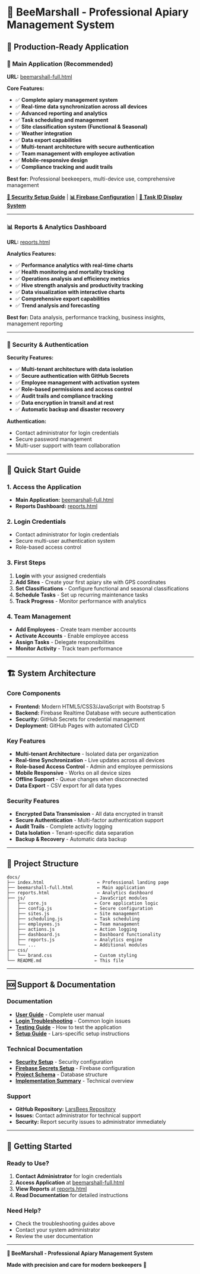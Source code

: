 # 🐝 BeeMarshall - Professional Apiary Management System

## 🚀 Production-Ready Application

### 🌟 **Main Application** (Recommended)
**URL:** [beemarshall-full.html](beemarshall-full.html)

**Core Features:**
- ✅ **Complete apiary management system**
- ✅ **Real-time data synchronization across all devices**
- ✅ **Advanced reporting and analytics**
- ✅ **Task scheduling and management**
- ✅ **Site classification system (Functional & Seasonal)**
- ✅ **Weather integration**
- ✅ **Data export capabilities**
- ✅ **Multi-tenant architecture with secure authentication**
- ✅ **Team management with employee activation**
- ✅ **Mobile-responsive design**
- ✅ **Compliance tracking and audit trails**

**Best for:** Professional beekeepers, multi-device use, comprehensive management

[**🔐 Security Setup Guide**](../SECURITY_SETUP.md) | [**📊 Firebase Configuration**](../FIREBASE_SECRETS_SETUP.md) | [**🔧 Task ID Display System**](TASK_ID_DISPLAY_SYSTEM.md)

---

### 📊 **Reports & Analytics Dashboard**
**URL:** [reports.html](reports.html)

**Analytics Features:**
- ✅ **Performance analytics with real-time charts**
- ✅ **Health monitoring and mortality tracking**
- ✅ **Operations analysis and efficiency metrics**
- ✅ **Hive strength analysis and productivity tracking**
- ✅ **Data visualization with interactive charts**
- ✅ **Comprehensive export capabilities**
- ✅ **Trend analysis and forecasting**

**Best for:** Data analysis, performance tracking, business insights, management reporting

---

### 🔐 **Security & Authentication**

**Security Features:**
- ✅ **Multi-tenant architecture with data isolation**
- ✅ **Secure authentication with GitHub Secrets**
- ✅ **Employee management with activation system**
- ✅ **Role-based permissions and access control**
- ✅ **Audit trails and compliance tracking**
- ✅ **Data encryption in transit and at rest**
- ✅ **Automatic backup and disaster recovery**

**Authentication:**
- Contact administrator for login credentials
- Secure password management
- Multi-user support with team collaboration

---

## 🚀 Quick Start Guide

### 1. **Access the Application**
- **Main Application:** [beemarshall-full.html](beemarshall-full.html)
- **Reports Dashboard:** [reports.html](reports.html)

### 2. **Login Credentials**
- Contact administrator for login credentials
- Secure multi-user authentication system
- Role-based access control

### 3. **First Steps**
1. **Login** with your assigned credentials
2. **Add Sites** - Create your first apiary site with GPS coordinates
3. **Set Classifications** - Configure functional and seasonal classifications
4. **Schedule Tasks** - Set up recurring maintenance tasks
5. **Track Progress** - Monitor performance with analytics

### 4. **Team Management**
- **Add Employees** - Create team member accounts
- **Activate Accounts** - Enable employee access
- **Assign Tasks** - Delegate responsibilities
- **Monitor Activity** - Track team performance

---

## 🏗️ System Architecture

### **Core Components**
- **Frontend:** Modern HTML5/CSS3/JavaScript with Bootstrap 5
- **Backend:** Firebase Realtime Database with secure authentication
- **Security:** GitHub Secrets for credential management
- **Deployment:** GitHub Pages with automated CI/CD

### **Key Features**
- **Multi-tenant Architecture** - Isolated data per organization
- **Real-time Synchronization** - Live updates across all devices
- **Role-based Access Control** - Admin and employee permissions
- **Mobile Responsive** - Works on all device sizes
- **Offline Support** - Queue changes when disconnected
- **Data Export** - CSV export for all data types

### **Security Features**
- **Encrypted Data Transmission** - All data encrypted in transit
- **Secure Authentication** - Multi-factor authentication support
- **Audit Trails** - Complete activity logging
- **Data Isolation** - Tenant-specific data separation
- **Backup & Recovery** - Automatic data backup

---

## 📁 Project Structure

```
docs/
├── index.html                    ← Professional landing page
├── beemarshall-full.html         ← Main application
├── reports.html                  ← Analytics dashboard
├── js/                          ← JavaScript modules
│   ├── core.js                  ← Core application logic
│   ├── config.js                ← Secure configuration
│   ├── sites.js                 ← Site management
│   ├── scheduling.js            ← Task scheduling
│   ├── employees.js             ← Team management
│   ├── actions.js               ← Action logging
│   ├── dashboard.js             ← Dashboard functionality
│   ├── reports.js               ← Analytics engine
│   └── ...                      ← Additional modules
├── css/
│   └── brand.css                ← Custom styling
└── README.md                    ← This file
```

---

## 🆘 Support & Documentation

### **Documentation**
- **[User Guide](USER_GUIDE.md)** - Complete user manual
- **[Login Troubleshooting](LOGIN_TROUBLESHOOTING.md)** - Common login issues
- **[Testing Guide](TESTING_GUIDE.md)** - How to test the application
- **[Setup Guide](SETUP_GUIDE_LARS.md)** - Lars-specific setup instructions

### **Technical Documentation**
- **[Security Setup](../SECURITY_SETUP.md)** - Security configuration
- **[Firebase Secrets Setup](../FIREBASE_SECRETS_SETUP.md)** - Firebase configuration
- **[Project Schema](PROJECT_SCHEMA.md)** - Database structure
- **[Implementation Summary](IMPLEMENTATION_SUMMARY.md)** - Technical overview

### **Support**
- **GitHub Repository:** [LarsBees Repository](https://github.com/your-username/LarsBees)
- **Issues:** Contact administrator for technical support
- **Security:** Report security issues to administrator immediately

---

## 🎯 Getting Started

### **Ready to Use?**
1. **Contact Administrator** for login credentials
2. **Access Application** at [beemarshall-full.html](beemarshall-full.html)
3. **View Reports** at [reports.html](reports.html)
4. **Read Documentation** for detailed instructions

### **Need Help?**
- Check the troubleshooting guides above
- Contact your system administrator
- Review the user documentation

---

**🐝 BeeMarshall - Professional Apiary Management System**

**Made with precision and care for modern beekeepers** 🍯
